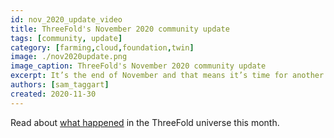 ```yaml
---
id: nov_2020_update_video
title: ThreeFold's November 2020 community update
tags: [community, update]
category: [farming,cloud,foundation,twin]
image: ./nov2020update.png
image_caption: ThreeFold's November 2020 community update
excerpt: It’s the end of November and that means it’s time for another recap!
authors: [sam_taggart]
created: 2020-11-30
---
```


Read about [what happened](https://bit.ly/tfnov2020update) in the ThreeFold universe this month.

